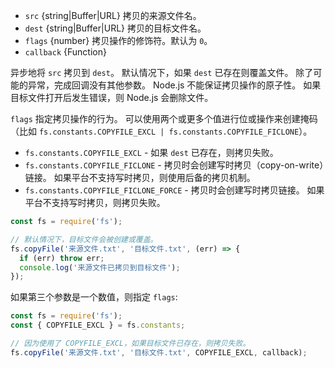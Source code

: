 <!-- YAML
added: v8.5.0
-->

* `src` {string|Buffer|URL} 拷贝的来源文件名。
* `dest` {string|Buffer|URL} 拷贝的目标文件名。
* `flags` {number} 拷贝操作的修饰符。默认为 `0`。
* `callback` {Function}

异步地将 `src` 拷贝到 `dest`。
默认情况下，如果 `dest` 已存在则覆盖文件。
除了可能的异常，完成回调没有其他参数。
Node.js 不能保证拷贝操作的原子性。
如果目标文件打开后发生错误，则 Node.js 会删除文件。

`flags` 指定拷贝操作的行为。
可以使用两个或更多个值进行位或操作来创建掩码（比如 `fs.constants.COPYFILE_EXCL | fs.constants.COPYFILE_FICLONE`）。

* `fs.constants.COPYFILE_EXCL` - 如果 `dest` 已存在，则拷贝失败。
* `fs.constants.COPYFILE_FICLONE` - 拷贝时会创建写时拷贝（copy-on-write）链接。
  如果平台不支持写时拷贝，则使用后备的拷贝机制。
* `fs.constants.COPYFILE_FICLONE_FORCE` - 拷贝时会创建写时拷贝链接。
  如果平台不支持写时拷贝，则拷贝失败。

```js
const fs = require('fs');

// 默认情况下，目标文件会被创建或覆盖。
fs.copyFile('来源文件.txt', '目标文件.txt', (err) => {
  if (err) throw err;
  console.log('来源文件已拷贝到目标文件');
});
```

如果第三个参数是一个数值，则指定 `flags`:  

```js
const fs = require('fs');
const { COPYFILE_EXCL } = fs.constants;

// 因为使用了 COPYFILE_EXCL，如果目标文件已存在，则拷贝失败。
fs.copyFile('来源文件.txt', '目标文件.txt', COPYFILE_EXCL, callback);
```

